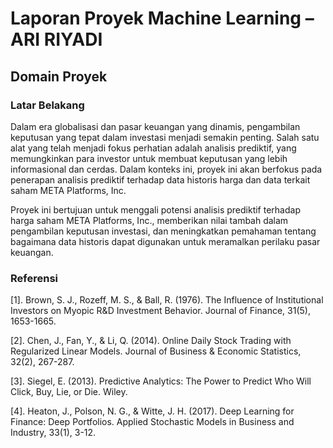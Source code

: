 # Laporan Proyek Machine Learning – ARI RIYADI
## Domain Proyek
### Latar Belakang
Dalam era globalisasi dan pasar keuangan yang dinamis, pengambilan keputusan yang tepat dalam investasi menjadi semakin penting. Salah satu alat yang telah menjadi fokus perhatian adalah analisis prediktif, yang memungkinkan para investor untuk membuat keputusan yang lebih informasional dan cerdas. Dalam konteks ini, proyek ini akan berfokus pada penerapan analisis prediktif terhadap data historis harga dan data terkait saham META Platforms, Inc.

Proyek ini bertujuan untuk menggali potensi analisis prediktif terhadap harga saham META Platforms, Inc., memberikan nilai tambah dalam pengambilan keputusan investasi, dan meningkatkan pemahaman tentang bagaimana data historis dapat digunakan untuk meramalkan perilaku pasar keuangan.

### Referensi
[1]. Brown, S. J., Rozeff, M. S., & Ball, R. (1976). The Influence of Institutional Investors on Myopic R&D Investment Behavior. Journal of Finance, 31(5), 1653-1665.

[2]. Chen, J., Fan, Y., & Li, Q. (2014). Online Daily Stock Trading with Regularized Linear Models. Journal of Business & Economic Statistics, 32(2), 267-287.

[3]. Siegel, E. (2013). Predictive Analytics: The Power to Predict Who Will Click, Buy, Lie, or Die. Wiley.

[4]. Heaton, J., Polson, N. G., & Witte, J. H. (2017). Deep Learning for Finance: Deep Portfolios. Applied Stochastic Models in Business and Industry, 33(1), 3-12.


